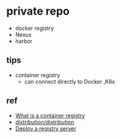 # private repo
+ docker registry
+ Nexus
+ harbor


## tips
+ container registry
    + can connect directly to Docker ,K8s

    



## ref
+ [What is a container registry](https://www.redhat.com/en/topics/cloud-native-apps/what-is-a-container-registry)
+ [distribution/distribution](https://github.com/distribution/distribution)
+ [Deploy a registry server](https://docs.docker.com/registry/deploying/#run-an-externally-accessible-registry)


